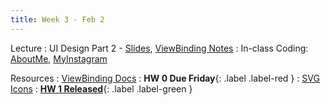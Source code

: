 ```yaml
---
title: Week 3 - Feb 2 
---
```


Lecture
: UI Design Part 2 - [Slides](https://drive.google.com/file/d/1DQKA_cIlTMELLHshLU1SOTZsd6muNXxK/view?usp=drive_link), [ViewBinding Notes](https://drive.google.com/file/d/1xbsW3KaahYbIzLRt4AiA441ZCHXLCN0I/view?usp=drive_link)
  : In-class Coding: [AboutMe](https://drive.google.com/file/d/1JJrDUtEfdWe8GzUbEIwUL9eqMPt6BvVR/view?usp=drive_link), [MyInstagram](https://drive.google.com/file/d/1PTy4EVWLU4atW-1t7jzewiTthroxEIE2/view?usp=drive_link)

Resources
: [ViewBinding Docs](https://developer.android.com/topic/libraries/view-binding)
  : **HW 0 Due Friday**{: .label .label-red }
: [SVG Icons](https://uxwing.com/)
  : [**HW 1 Released**](https://cis1950android.github.io/%5Chomework1){: .label .label-green }